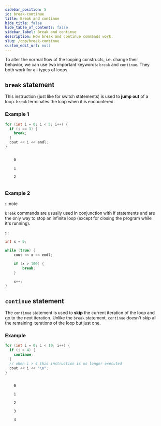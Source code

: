 ```yaml
---
sidebar_position: 5
id: break-continue
title: Break and continue
hide_title: false
hide_table_of_contents: false
sidebar_label: Break and continue
description: How break and continue commands work.
slug: /cpp/break-continue
custom_edit_url: null
---
```


To alter the normal flow of the looping constructs, i.e. change their behavior, we can use two important keywords: `break` and `continue`. They both work for all types of loops.

## `break` statement

This instruction (just like for switch statements) is used to **jump out** of a loop. `break` terminates the loop when it is encountered.

### Example 1

```cpp {2-4}
for (int i = 0; i < 5; i++) {
  if (i == 3) {
    break;
  }
  cout << i << endl;
}
```

<div class="output">
<code class="output">
    0<br/>
    1<br/>
    2<br/>
</code>
</div>

### Example 2

:::note

`break` commands are usually used in conjunction with if statements and are the only way to stop an infinite loop (except for closing the program while it's running).

:::

```cpp
int x = 0;

while (true) {
    cout << x << endl;

    if (x > 100) {
        break; 
    }

    x++;
}
```

## `continue` statement

The `continue` statement is used to **skip** the current iteration of the loop and go to the next iteration. Unlike the `break` statement, `continue` doesn't skip all the remaining iterations of the loop but just one.

### Example

```cpp
for (int i = 0; i < 10; i++) {
  if (i > 4) {
    continue;
  }
  // when i > 4 this instruction is no longer executed
  cout << i << "\n";
}
```

<div class="output">
<code class="output">
    0<br/>
    1<br/>
    2<br/>
    3<br/>
    4<br/>
</code>
</div>